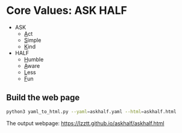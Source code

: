 # Core Values: ASK HALF
- ASK
    - <ins>A</ins>ct
    - <ins>S</ins>imple
    - <ins>K</ins>ind
- HALF
    - <ins>H</ins>umble
    - <ins>A</ins>ware
    - <ins>L</ins>ess
    - <ins>F</ins>un

## Build the web page

```bash
python3 yaml_to_html.py --yaml=askhalf.yaml --html=askhalf.html
```

The output webpage: https://lzztt.github.io/askhalf/askhalf.html

